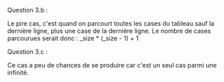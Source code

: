 Question 3.b :

Le pire cas, c'est quand on parcourt toutes les cases du tableau sauf la dernière ligne, plus une case de la dernière ligne.
Le nombre de cases parcourues serait donc : _size * (_size - 1) + 1

Question 3.c :

Ce cas a peu de chances de se produire car c'est un seul cas parmi une infinité.
